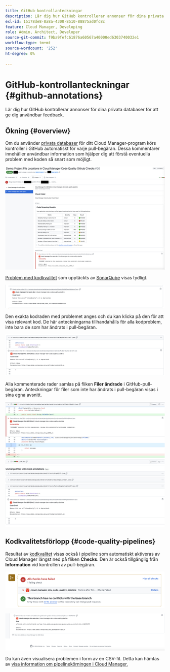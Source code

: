 ```yaml
---
title: GitHub-kontrollanteckningar
description: Lär dig hur GitHub kontrollerar annonser för dina privata databaser för att ge dig användbar feedback.
exl-id: 15178de8-8a8a-4300-8510-88875ad0fc8c
feature: Cloud Manager, Developing
role: Admin, Architect, Developer
source-git-commit: f9ba9fefc61876a60567a40000ed6303740032e1
workflow-type: tm+mt
source-wordcount: '252'
ht-degree: 0%

---
```



# GitHub-kontrollanteckningar {#github-annotations}

Lär dig hur GitHub kontrollerar annonser för dina privata databaser för att ge dig användbar feedback.

## Ökning {#overview}

Om du använder [privata databaser](private-repositories.md) för ditt Cloud Manager-program körs kontroller i GitHub automatiskt för varje pull-begäran. Dessa kommentarer innehåller användbar information som hjälper dig att förstå eventuella problem med koden så snart som möjligt.

![Exempel på GitHub-kontrollanteckningar](assets/github-check-annotations.png)

[Problem med kodkvalitet](/help/implementing/cloud-manager/code-quality-testing.md) som upptäckts av [SonarQube](/help/implementing/cloud-manager/custom-code-quality-rules.md) visas tydligt.

![Exempel på kommentar om kodproblem](assets/github-check-annotations-example.png)

Den exakta kodraden med problemet anges och du kan klicka på den för att visa relevant kod. De här anteckningarna tillhandahålls för alla kodproblem, inte bara de som har ändrats i pull-begäran.

![Exempel på kommentar om kodproblem](assets/github-check-annotations-example-code.png)

Alla kommenterade rader samlas på fliken **Filer ändrade** i GitHub-pull-begäran. Anteckningar för filer som inte har ändrats i pull-begäran visas i sina egna avsnitt.

![Exempel på anteckningar i filer har ändrats på fliken ](assets/github-check-annotations-files-changed.png)

## Kodkvalitetsförlopp {#code-quality-pipelines}

Resultat av [kodkvalitet](/help/implementing/cloud-manager/code-quality-testing.md) visas också i pipeline som automatiskt aktiveras av Cloud Manager längst ned på fliken **Checks**. Den är också tillgänglig från **Information** vid kontrollen av pull-begäran.

![Exempel på anteckningar](assets/github-check-annotations-code-quality.png)

![Exempel på anteckningar](assets/github-check-annotations-code-quality-2.png)

Du kan även visualisera problemen i form av en CSV-fil. Detta kan hämtas av [visa information om pipelinekörningen i Cloud Manager.](/help/implementing/cloud-manager/configuring-pipelines/managing-pipelines.md#view-details)
